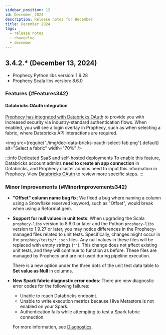 ```yaml
---
sidebar_position: 12
id: December_2024
description: Release notes for December
title: December 2024
tags:
  - release notes
  - changelog
  - december
---
```


## 3.4.2.\* (December 13, 2024)

- Prophecy Python libs version: 1.9.28
- Prophecy Scala libs version: 8.6.0

### Features {#Features342}

#### Databricks OAuth integration

[Prophecy has integrated with Databricks OAuth](../../administration/authentication/databricks-oauth.md) to provide you with increased security via industry-standard authentication flows. When enabled, you will see a login overlay in Prophecy, such as when selecting a fabric, where Databricks API interactions are required.

<img
src={require("./img/dec-data-bricks-oauth-select-fab.png").default}
alt="Select a fabric"
width="70%"
/>

:::info Dedicated SaaS and self-hosted deployments
To enable this feature, Databricks account admins **need to create an app connection** in Databricks, and Prophecy cluster admins need to input this information in Prophecy. View [Databricks OAuth](../../administration/authentication/databricks-oauth.md) to review more specific steps.
:::

### Minor Improvements {#MinorImprovements342}

- **"Offset" column name bug fix**: We fixed a bug where naming a column using a Snowflake reserved keyword, such as "Offset", would break when using a Reformat gem.

- **Support for null values in unit tests**: When upgrading the Scala `prophecy-libs` version to 8.6.0 or later and the Python `prophecy-libs` version to 1.9.27 or later, you may notice differences in the Prophecy-managed files related to unit tests. Specifically, changes might occur in the `prophecy/tests/*.json` files. Any null values in these files will be replaced with empty strings (`""`). This change does not affect existing unit tests, and they will continue to function as before. These files are managed by Prophecy and are not used during pipeline execution.

  There is a new option under the three dots of the unit test data table to **Set value as Null** in columns.

- **New Spark fabric diagnostic error codes**: There are new diagnostic error codes for the following failures:

  - Unable to reach Databricks endpoint.
  - Unable to write execution metrics because Hive Metastore is not enabled on your Spark.
  - Authentication fails while attempting to test a Spark fabric connection.

  For more information, see [Diagnostics](docs/administration/Spark-fabrics/diagnostics.md).
